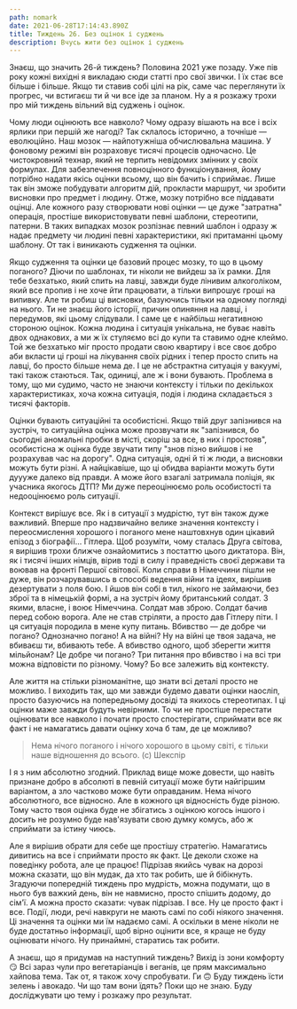```yaml
---
path: nomark
date: 2021-06-28T17:14:43.890Z
title: Тиждень 26. Без оцінок і суджень
description: Вчусь жити без оцінок і суджень
---
```

Знаєш, що значить 26-й тиждень? Половина 2021 уже позаду. Уже пів року кожні вихідні я викладаю сюди статті про свої звички. І їх стає все більше і більше. Якщо ти ставив собі цілі на рік, саме час переглянути їх прогрес, чи встигаєш ти й чи все іде за планом. Ну а я розкажу трохи про мій тиждень вільний від суджень і оцінок.

Чому люди оцінюють все навколо? Чому одразу вішають на все і всіх ярлики при першій же нагоді? Так склалось історично, а точніше — еволюційно. Наш мозок — найпотужніша обчислювальна машина. У фоновому режимі він розраховує тисячі процесів одночасно. Це чистокровний технар, який не терпить невідомих змінних у своїх формулах. Для забезпечення повноцінного функціонування, йому потрібно надати якісь оцінки всьому, що він бачить і сприймає. Лише так він зможе побудувати алгоритм дій, прокласти маршрут, чи зробити висновки про предмет і людину. Отже, мозку потрібно все піддавати оцінці. Але кожного разу створювати нові оцінки — це дуже "затратна" операція, простіше використовувати певні шаблони, стереотипи, патерни. В таких випадках мозок розпізнає певний шаблон і одразу ж надає предмету чи людині певні характеристики, які притаманні цьому шаблону. От так і виникають судження та оцінки.

Якщо судження та оцінки це базовий процес мозку, то що в цьому поганого? Діючи по шаблонах, ти ніколи не вийдеш за їх рамки. Для тебе безхатько, який спить на лавці, завжди буде лінивим алкоголіком, який все пропив і не хоче йти працювати, а тільки випрошує гроші на випивку. Але ти робиш ці висновки, базуючись тільки на одному погляді на нього. Ти не знаєш його історії, причин опиняння на лавці, і передумов, які цьому слідували. І саме це є найбільш негативною стороною оцінок. Кожна людина і ситуація унікальна, не буває навіть двох однакових, а ми ж їх стуляємо всі до купи та ставимо одне клеймо. Той же безхатько міг просто продати свою квартиру і все своє добро аби вкласти ці гроші на лікування своїх рідних і тепер просто спить на лавці, бо просто більше нема де. І це не абстрактна ситуація у вакуумі, такі також стаються. Так, одиниці, але ж і вони бувають. Проблема в тому, що ми судимо, часто не знаючи контексту і тільки по декількох характеристиках, хоча кожна ситуація, подія і людина складається з тисячі факторів.

Оцінки бувають ситуаційні та особистісні. Якщо твій друг запізнився на зустріч, то ситуаційна оцінка може прозвучати як "запізнився, бо сьогодні аномальні пробки в місті, скоріш за все, в них і простояв", особистісна ж оцінка буде звучати типу "знов пізно вийшов і не розрахував час на дорогу". Одна ситуація, одні й ті ж люди, а висновки можуть бути різні. А найцікавіше, що ці обидва варіанти можуть бути дуууже далеко від правди. А може його взагалі затримала поліція, як учасника якогось ДТП? Ми дуже переоцінюємо роль особистості та недооцінюємо роль ситуації.

Контекст вирішує все. Як і в ситуації з мудрістю, тут він також дуже важливий. Вперше про надзвичайно велике значення контексту і переосмислення хорошого і поганого мене наштовхнув один цікавий епізод з біографії... Гітлера. Щоб розуміти, чому сталась Друга світова, я вирішив трохи ближче ознайомитись з постаттю цього диктатора. Він, як і тисячі інших німців, вірив тоді в силу і праведність своєї держави та воював на фронті Першої світової. Коли справи в Німеччини пішли не дуже, він розчарувавшись в способі ведення війни та ідеях, вирішив дезертувати з поля бою. І йшов він собі в тил, нікого не займаючи, без зброї та в німецькій формі, а на зустріч йому британський солдат. З якими, власне, і воює Німеччина. Солдат мав зброю. Солдат бачив перед собою ворога. Але не став стріляти, а просто дав Гітлеру піти. І ця ситуація породила в мене купу питань. Вбивство — де добре чи погано? Однозначно погано! А на війні? Ну на війні це твоя задача, не вбиваєш ти, вбивають тебе. А вбивство одного, щоб зберегти життя мільйонам? Це добре чи погано? Три питання про вбивство і на всі три можна відповісти по різному. Чому? Бо все залежить від контексту.

Але життя на стільки різноманітне, що знати всі деталі просто не можливо. І виходить так, що ми завжди будемо давати оцінки наосліп, просто базуючись на попередньому досвіді та якихось стереотипах. І ці оцінки маже завжди будуть невірними. То чи не простіше перестати оцінювати все навколо і почати просто спостерігати, сприймати все як факт і не намагатись давати оцінку хоча б там, де це можливо?

> Нема нічого поганого і нічого хорошого в цьому світі, є тільки наше відношення до всього. (с) Шекспір

І я з ним абсолютно згодний. Приклад вище може довести, що навіть признане добро в абсолюті в певній ситуації може бути найгіршим варіантом, а зло частково може бути оправданим. Нема нічого абсолютного, все відносно. Але в кожного ця відносність буде різною. Тому часто твоя оцінка буде не збігатись з оцінкою когось іншого і досить не розумно буде нав'язувати свою думку комусь, або ж сприймати за істину чиюсь.

Але я вирішив обрати для себе ще простішу стратегію. Намагатись дивитись на все і сприймати просто як факт. Це деколи схоже на поведінку робота, але це працює! Підрізав якийсь чувак на дорозі можна сказати, що він мудак, да хто так робить, ше й бібікнуть. Згадуючи попередній тиждень про мудрість, можна подумати, що в нього був важкий день, він не навмисно, просто спішить додому, до сім'ї. А можна просто сказати: чувак підрізав. І все. Ну це просто факт і все. Події, люди, речі навкруги не мають самі по собі ніякого значення. Ці значення та оцінки ми їм надаємо самі. А оскільки в мене ніколи не буде достатньо інформації, щоб вірно оцінити все, я краще не буду оцінювати нічого. Ну принаймні, старатись так робити.

А знаєш, що я придумав на наступний тиждень? Вихід із зони комфорту 😏 Всі зараз чули про вегетаріанців і веганів, це прям максимально хайпова тема. Так от, я також хочу спробувати. Ги 🙃 Буду тиждень їсти зелень і авокадо. Чи що там вони їдять? Поки що не знаю. Буду досліджувати цю тему і розкажу про результат.